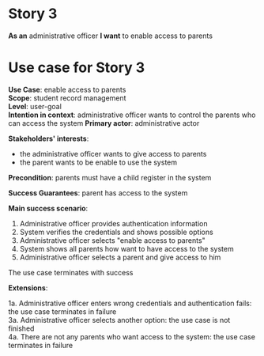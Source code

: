 # Story 3
**As an** administrative officer
**I want** to enable access to parents

# Use case for Story 3
**Use Case**: enable access to parents  
**Scope**: student record management  
**Level**: user-goal  
**Intention in context**: administrative officer wants to control the parents who can access the system
**Primary actor**: administrative actor  

**Stakeholders' interests**:
* the administrative officer wants to give access to parents
* the parent wants to be enable to use the system

**Precondition**: parents must have a child register in the system

**Success Guarantees**: parent has access to the system

**Main success scenario**: 
1. Administrative officer provides authentication information
2. System verifies the credentials and shows possible options
3. Administrative officer selects "enable access to parents"
4. System shows all parents how want to have access to the system
5. Administrative officer selects a parent and give access to him

The use case terminates with success

**Extensions**:

1a. Administrative officer enters wrong credentials and authentication fails: the use case terminates in failure  
3a. Administrative officer selects another option: the use case is not finished  
4a. There are not any parents who want access to the system: the use case terminates in failure

 
